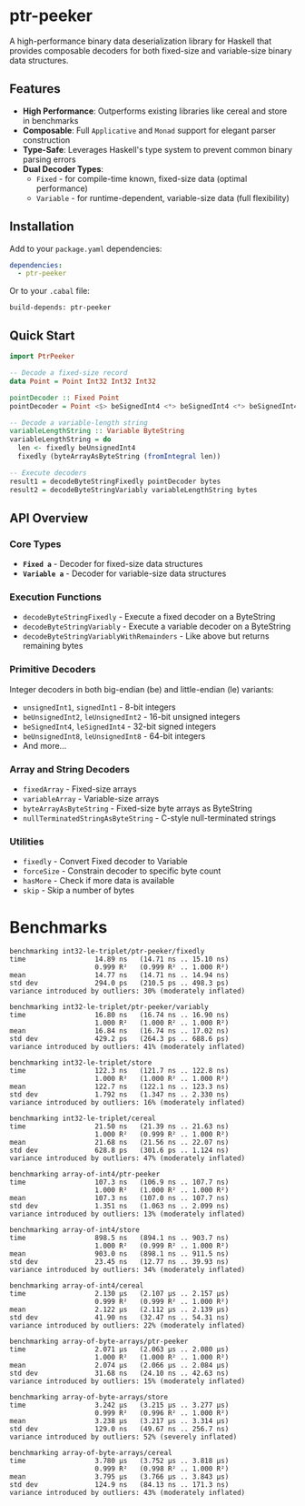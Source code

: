 # ptr-peeker

A high-performance binary data deserialization library for Haskell that provides composable decoders for both fixed-size and variable-size binary data structures.

## Features

- **High Performance**: Outperforms existing libraries like cereal and store in benchmarks
- **Composable**: Full `Applicative` and `Monad` support for elegant parser construction  
- **Type-Safe**: Leverages Haskell's type system to prevent common binary parsing errors
- **Dual Decoder Types**:
  - `Fixed` - for compile-time known, fixed-size data (optimal performance)
  - `Variable` - for runtime-dependent, variable-size data (full flexibility)

## Installation

Add to your `package.yaml` dependencies:

```yaml
dependencies:
  - ptr-peeker
```

Or to your `.cabal` file:

```cabal
build-depends: ptr-peeker
```

## Quick Start

```haskell
import PtrPeeker

-- Decode a fixed-size record
data Point = Point Int32 Int32 Int32

pointDecoder :: Fixed Point  
pointDecoder = Point <$> beSignedInt4 <*> beSignedInt4 <*> beSignedInt4

-- Decode a variable-length string
variableLengthString :: Variable ByteString
variableLengthString = do
  len <- fixedly beUnsignedInt4
  fixedly (byteArrayAsByteString (fromIntegral len))

-- Execute decoders
result1 = decodeByteStringFixedly pointDecoder bytes
result2 = decodeByteStringVariably variableLengthString bytes
```

## API Overview

### Core Types

- **`Fixed a`** - Decoder for fixed-size data structures
- **`Variable a`** - Decoder for variable-size data structures

### Execution Functions

- `decodeByteStringFixedly` - Execute a fixed decoder on a ByteString
- `decodeByteStringVariably` - Execute a variable decoder on a ByteString
- `decodeByteStringVariablyWithRemainders` - Like above but returns remaining bytes

### Primitive Decoders

Integer decoders in both big-endian (be) and little-endian (le) variants:
- `unsignedInt1`, `signedInt1` - 8-bit integers
- `beUnsignedInt2`, `leUnsignedInt2` - 16-bit unsigned integers  
- `beSignedInt4`, `leSignedInt4` - 32-bit signed integers
- `beUnsignedInt8`, `leUnsignedInt8` - 64-bit integers
- And more...

### Array and String Decoders

- `fixedArray` - Fixed-size arrays
- `variableArray` - Variable-size arrays
- `byteArrayAsByteString` - Fixed-size byte arrays as ByteString
- `nullTerminatedStringAsByteString` - C-style null-terminated strings

### Utilities

- `fixedly` - Convert Fixed decoder to Variable
- `forceSize` - Constrain decoder to specific byte count
- `hasMore` - Check if more data is available
- `skip` - Skip a number of bytes

# Benchmarks

```
benchmarking int32-le-triplet/ptr-peeker/fixedly
time                 14.89 ns   (14.71 ns .. 15.10 ns)
                     0.999 R²   (0.999 R² .. 1.000 R²)
mean                 14.77 ns   (14.71 ns .. 14.94 ns)
std dev              294.0 ps   (210.5 ps .. 498.3 ps)
variance introduced by outliers: 30% (moderately inflated)

benchmarking int32-le-triplet/ptr-peeker/variably
time                 16.80 ns   (16.74 ns .. 16.90 ns)
                     1.000 R²   (1.000 R² .. 1.000 R²)
mean                 16.84 ns   (16.74 ns .. 17.02 ns)
std dev              429.2 ps   (264.3 ps .. 688.6 ps)
variance introduced by outliers: 41% (moderately inflated)

benchmarking int32-le-triplet/store
time                 122.3 ns   (121.7 ns .. 122.8 ns)
                     1.000 R²   (1.000 R² .. 1.000 R²)
mean                 122.7 ns   (122.1 ns .. 123.3 ns)
std dev              1.792 ns   (1.347 ns .. 2.330 ns)
variance introduced by outliers: 16% (moderately inflated)

benchmarking int32-le-triplet/cereal
time                 21.50 ns   (21.39 ns .. 21.63 ns)
                     1.000 R²   (0.999 R² .. 1.000 R²)
mean                 21.68 ns   (21.56 ns .. 22.07 ns)
std dev              628.8 ps   (301.6 ps .. 1.124 ns)
variance introduced by outliers: 47% (moderately inflated)

benchmarking array-of-int4/ptr-peeker
time                 107.3 ns   (106.9 ns .. 107.7 ns)
                     1.000 R²   (1.000 R² .. 1.000 R²)
mean                 107.3 ns   (107.0 ns .. 107.7 ns)
std dev              1.351 ns   (1.063 ns .. 2.099 ns)
variance introduced by outliers: 13% (moderately inflated)

benchmarking array-of-int4/store
time                 898.5 ns   (894.1 ns .. 903.7 ns)
                     1.000 R²   (0.999 R² .. 1.000 R²)
mean                 903.0 ns   (898.1 ns .. 911.5 ns)
std dev              23.45 ns   (12.77 ns .. 39.93 ns)
variance introduced by outliers: 34% (moderately inflated)

benchmarking array-of-int4/cereal
time                 2.130 μs   (2.107 μs .. 2.157 μs)
                     0.999 R²   (0.999 R² .. 1.000 R²)
mean                 2.122 μs   (2.112 μs .. 2.139 μs)
std dev              41.90 ns   (32.47 ns .. 54.31 ns)
variance introduced by outliers: 22% (moderately inflated)

benchmarking array-of-byte-arrays/ptr-peeker
time                 2.071 μs   (2.063 μs .. 2.080 μs)
                     1.000 R²   (1.000 R² .. 1.000 R²)
mean                 2.074 μs   (2.066 μs .. 2.084 μs)
std dev              31.68 ns   (24.10 ns .. 42.63 ns)
variance introduced by outliers: 15% (moderately inflated)

benchmarking array-of-byte-arrays/store
time                 3.242 μs   (3.215 μs .. 3.277 μs)
                     0.999 R²   (0.996 R² .. 1.000 R²)
mean                 3.238 μs   (3.217 μs .. 3.314 μs)
std dev              129.0 ns   (49.67 ns .. 256.7 ns)
variance introduced by outliers: 52% (severely inflated)

benchmarking array-of-byte-arrays/cereal
time                 3.780 μs   (3.752 μs .. 3.818 μs)
                     0.999 R²   (0.998 R² .. 1.000 R²)
mean                 3.795 μs   (3.766 μs .. 3.843 μs)
std dev              124.9 ns   (84.13 ns .. 171.3 ns)
variance introduced by outliers: 43% (moderately inflated)
```